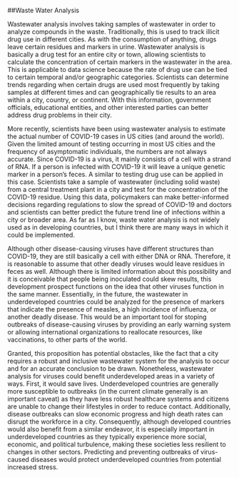 ##Waste Water Analysis


Wastewater analysis involves taking samples of wastewater in order to analyze compounds in the waste. Traditionally, this is used to track illicit drug use in different cities. As with the consumption of anything, drugs leave certain residues and markers in urine. Wastewater analysis is basically a drug test for an entire city or town, allowing scientists to calculate the concentration of certain markers in the wastewater in the area. This is applicable to data science because the rate of drug use can be tied to certain temporal and/or geographic categories. Scientists can determine trends regarding when certain drugs are used most frequently by taking samples at different times and can geographically tie results to an area within a city, country, or continent. With this information, government officials, educational entities, and other interested parties can better address drug problems in their city.


More recently, scientists have been using wastewater analysis to estimate the actual number of COVID-19 cases in US cities (and around the world). Given the limited amount of testing occurring in most US cities and the frequency of asymptomatic individuals, the numbers are not always accurate. Since COVID-19 is a virus, it mainly consists of a cell with a strand of RNA. If a person is infected with COVID-19 it will leave a unique genetic marker in a person’s feces. A similar to testing drug use can be applied in this case. Scientists take a sample of wastewater (including solid waste) from a central treatment plant in a city and test for the concentration of the COVID-19 residue. Using this data, policymakers can make better-informed decisions regarding regulations to slow the spread of COVID-19 and doctors and scientists can better predict the future trend line of infections within a city or broader area. As far as I know, waste water analysis is not widely used as in developing countries, but I think there are many ways in which it could be implemented.


Although other disease-causing viruses have different structures than COVID-19, they are still basically a cell with either DNA or RNA. Therefore, it is reasonable to assume that other deadly viruses would leave residues in feces as well. Although there is limited information about this possibility and it is conceivable that people being inoculated could skew results, this development prospect functions on the idea that other viruses function in the same manner. Essentially, in the future, the wastewater in underdeveloped countries could be analyzed for the presence of markers that indicate the presence of measles, a high incidence of influenza, or another deadly disease. This would be an important tool for stoping outbreaks of disease-causing viruses by providing an early warning system or allowing international organizations to reallocate resources, like vaccinations, to other parts of the world. 


Granted, this proposition has potential obstacles, like the fact that a city requires a robust and inclusive wastewater system for the analysis to occur and for an accurate conclusion to be drawn. Nonetheless, wastewater analysis for viruses could benefit underdeveloped areas in a variety of ways. First, it would save lives. Underdeveloped countries are generally more susceptible to outbreaks (in the current climate generally is an important caveat) as they have less robust healthcare systems and citizens are unable to change their lifestyles in order to reduce contact. Additionally, disease outbreaks can slow economic progress and high death rates can disrupt the workforce in a city. Consequently, although developed countries would also benefit from a similar endeavor, it is especially important in underdeveloped countries as they typically experience more social, economic, and political turbulence, making these societies less resilient to changes in other sectors. Predicting and preventing outbreaks of virus-caused diseases would protect underdeveloped countries from potential increased stress.








